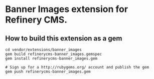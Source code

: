 # Banner Images extension for Refinery CMS.

## How to build this extension as a gem

    cd vendor/extensions/banner_images
    gem build refinerycms-banner_images.gemspec
    gem install refinerycms-banner_images.gem

    # Sign up for a http://rubygems.org/ account and publish the gem
    gem push refinerycms-banner_images.gem